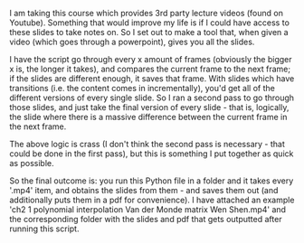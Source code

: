 I am taking this course which provides 3rd party lecture videos (found on Youtube). Something that would improve my life is if I could have access to these slides to take notes on. So I set out to make a tool that, when given a video (which goes through a powerpoint), gives you all the slides.

I have the script go through every x amount of frames (obviously the bigger x is, the longer it takes), and compares the current frame to the next frame; if the slides are different enough, it saves that frame. With slides which have transitions (i.e. the content comes in incrementally), you'd get all of the different versions of every single slide. So I ran a second pass to go through those slides, and just take the final version of every slide - that is, logically, the slide where there is a massive difference between the current frame in the next frame.

The above logic is crass (I don't think the second pass is necessary - that could be done in the first pass), but this is something I put together as quick as possible.

So the final outcome is: you run this Python file in a folder and it takes every '.mp4' item, and obtains the slides from them - and saves them out (and additionally puts them in a pdf for convenience). I have attached an example 'ch2 1 polynomial interpolation Van der Monde matrix Wen Shen.mp4' and the corresponding folder with the slides and pdf that gets outputted after running this script.
